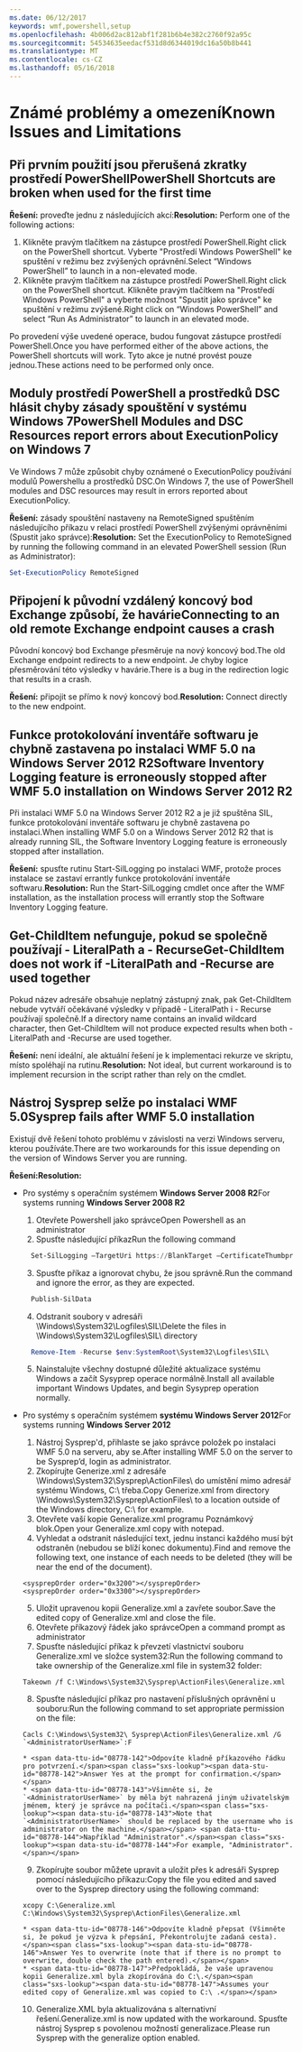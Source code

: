 ```yaml
---
ms.date: 06/12/2017
keywords: wmf,powershell,setup
ms.openlocfilehash: 4b006d2ac812abf1f281b6b4e382c2760f92a95c
ms.sourcegitcommit: 54534635eedacf531d8d6344019dc16a50b8b441
ms.translationtype: MT
ms.contentlocale: cs-CZ
ms.lasthandoff: 05/16/2018
---
```

# <a name="known-issues-and-limitations"></a><span data-ttu-id="08778-102">Známé problémy a omezení</span><span class="sxs-lookup"><span data-stu-id="08778-102">Known Issues and Limitations</span></span>

<a name="powershell-shortcuts-are-broken-when-used-for-the-first-time"></a><span data-ttu-id="08778-103">Při prvním použití jsou přerušená zkratky prostředí PowerShell</span><span class="sxs-lookup"><span data-stu-id="08778-103">PowerShell Shortcuts are broken when used for the first time</span></span>
------------------------------------------------------------

<span data-ttu-id="08778-104">**Řešení:** proveďte jednu z následujících akcí:</span><span class="sxs-lookup"><span data-stu-id="08778-104">**Resolution:** Perform one of the following actions:</span></span>

1.  <span data-ttu-id="08778-105">Klikněte pravým tlačítkem na zástupce prostředí PowerShell.</span><span class="sxs-lookup"><span data-stu-id="08778-105">Right click on the PowerShell shortcut.</span></span> <span data-ttu-id="08778-106">Vyberte "Prostředí Windows PowerShell" ke spuštění v režimu bez zvýšených oprávnění.</span><span class="sxs-lookup"><span data-stu-id="08778-106">Select “Windows PowerShell” to launch in a non-elevated mode.</span></span>
2.  <span data-ttu-id="08778-107">Klikněte pravým tlačítkem na zástupce prostředí PowerShell.</span><span class="sxs-lookup"><span data-stu-id="08778-107">Right click on the PowerShell shortcut.</span></span> <span data-ttu-id="08778-108">Klikněte pravým tlačítkem na "Prostředí Windows PowerShell" a vyberte možnost "Spustit jako správce" ke spuštění v režimu zvýšené.</span><span class="sxs-lookup"><span data-stu-id="08778-108">Right click on “Windows PowerShell” and select “Run As Administrator” to launch in an elevated mode.</span></span>

<span data-ttu-id="08778-109">Po provedení výše uvedené operace, budou fungovat zástupce prostředí PowerShell.</span><span class="sxs-lookup"><span data-stu-id="08778-109">Once you have performed either of the above actions, the PowerShell shortcuts will work.</span></span> <span data-ttu-id="08778-110">Tyto akce je nutné provést pouze jednou.</span><span class="sxs-lookup"><span data-stu-id="08778-110">These actions need to be performed only once.</span></span>


<a name="powershell-modules-and-dsc-resources-report-errors-about-executionpolicy-on-windows-7"></a><span data-ttu-id="08778-111">Moduly prostředí PowerShell a prostředků DSC hlásit chyby zásady spouštění v systému Windows 7</span><span class="sxs-lookup"><span data-stu-id="08778-111">PowerShell Modules and DSC Resources report errors about ExecutionPolicy on Windows 7</span></span>
-------------------------------------------------------------------------------------
<span data-ttu-id="08778-112">Ve Windows 7 může způsobit chyby oznámené o ExecutionPolicy používání modulů Powershellu a prostředků DSC.</span><span class="sxs-lookup"><span data-stu-id="08778-112">On Windows 7, the use of PowerShell modules and DSC resources may result in errors reported about ExecutionPolicy.</span></span>

<span data-ttu-id="08778-113">**Řešení:** zásady spouštění nastaveny na RemoteSigned spuštěním následujícího příkazu v relaci prostředí PowerShell zvýšenými oprávněními (Spustit jako správce):</span><span class="sxs-lookup"><span data-stu-id="08778-113">**Resolution:** Set the ExecutionPolicy to RemoteSigned by running the following command in an elevated PowerShell session (Run as Administrator):</span></span>

```powershell
Set-ExecutionPolicy RemoteSigned
```

<a name="connecting-to-an-old-remote-exchange-endpoint-causes-a-crash"></a><span data-ttu-id="08778-114">Připojení k původní vzdálený koncový bod Exchange způsobí, že havárie</span><span class="sxs-lookup"><span data-stu-id="08778-114">Connecting to an old remote Exchange endpoint causes a crash</span></span>
------------------------------------------------------------

<span data-ttu-id="08778-115">Původní koncový bod Exchange přesměruje na nový koncový bod.</span><span class="sxs-lookup"><span data-stu-id="08778-115">The old Exchange endpoint redirects to a new endpoint.</span></span> <span data-ttu-id="08778-116">Je chyby logice přesměrování této výsledky v havárie.</span><span class="sxs-lookup"><span data-stu-id="08778-116">There is a bug in the redirection logic that results in a crash.</span></span>

<span data-ttu-id="08778-117">**Řešení:** připojit se přímo k nový koncový bod.</span><span class="sxs-lookup"><span data-stu-id="08778-117">**Resolution:** Connect directly to the new endpoint.</span></span>


<a name="software-inventory-logging-feature-is-erroneously-stopped-after-wmf-50-installation-on-windows-server-2012-r2"></a><span data-ttu-id="08778-118">Funkce protokolování inventáře softwaru je chybně zastavena po instalaci WMF 5.0 na Windows Server 2012 R2</span><span class="sxs-lookup"><span data-stu-id="08778-118">Software Inventory Logging feature is erroneously stopped after WMF 5.0 installation on Windows Server 2012 R2</span></span>
-------------------------------------------------------------------------------------------------------------

<span data-ttu-id="08778-119">Při instalaci WMF 5.0 na Windows Server 2012 R2 a je již spuštěna SIL, funkce protokolování inventáře softwaru je chybně zastavena po instalaci.</span><span class="sxs-lookup"><span data-stu-id="08778-119">When installing WMF 5.0 on a Windows Server 2012 R2 that is already running SIL, the Software Inventory Logging feature is erroneously stopped after installation.</span></span>

<span data-ttu-id="08778-120">**Řešení:** spusťte rutinu Start-SilLogging po instalaci WMF, protože proces instalace se zastaví errantly funkce protokolování inventáře softwaru.</span><span class="sxs-lookup"><span data-stu-id="08778-120">**Resolution:** Run the Start-SilLogging cmdlet once after the WMF installation, as the installation process will errantly stop the Software Inventory Logging feature.</span></span>

<a name="get-childitem-does-not-work-if--literalpath-and--recurse-are-used-together"></a><span data-ttu-id="08778-121">Get-ChildItem nefunguje, pokud se společně používají - LiteralPath a - Recurse</span><span class="sxs-lookup"><span data-stu-id="08778-121">Get-ChildItem does not work if -LiteralPath and -Recurse are used together</span></span>
--------------------------------------------------------------------------

<span data-ttu-id="08778-122">Pokud název adresáře obsahuje neplatný zástupný znak, pak Get-ChildItem nebude vytváří očekávané výsledky v případě - LiteralPath i - Recurse používají společně.</span><span class="sxs-lookup"><span data-stu-id="08778-122">If a directory name contains an invalid wildcard character, then Get-ChildItem will not produce expected results when both -LiteralPath and -Recurse are used together.</span></span>

<span data-ttu-id="08778-123">**Řešení:** není ideální, ale aktuální řešení je k implementaci rekurze ve skriptu, místo spoléhají na rutinu.</span><span class="sxs-lookup"><span data-stu-id="08778-123">**Resolution:** Not ideal, but current workaround is to implement recursion in the script rather than rely on the cmdlet.</span></span>


<a name="sysprep-fails-after-wmf-50-installation"></a><span data-ttu-id="08778-124">Nástroj Sysprep selže po instalaci WMF 5.0</span><span class="sxs-lookup"><span data-stu-id="08778-124">Sysprep fails after WMF 5.0 installation</span></span>
----------------------------------------

<span data-ttu-id="08778-125">Existují dvě řešení tohoto problému v závislosti na verzi Windows serveru, kterou používáte.</span><span class="sxs-lookup"><span data-stu-id="08778-125">There are two workarounds for this issue depending on the version of Windows Server you are running.</span></span>

<span data-ttu-id="08778-126">**Řešení:**</span><span class="sxs-lookup"><span data-stu-id="08778-126">**Resolution:**</span></span>
- <span data-ttu-id="08778-127">Pro systémy s operačním systémem **Windows Server 2008 R2**</span><span class="sxs-lookup"><span data-stu-id="08778-127">For systems running **Windows Server 2008 R2**</span></span>
  1. <span data-ttu-id="08778-128">Otevřete Powershell jako správce</span><span class="sxs-lookup"><span data-stu-id="08778-128">Open Powershell as an administrator</span></span>
  2. <span data-ttu-id="08778-129">Spusťte následující příkaz</span><span class="sxs-lookup"><span data-stu-id="08778-129">Run the following command</span></span>

  ```powershell
    Set-SilLogging –TargetUri https://BlankTarget –CertificateThumbprint 0123456789
  ```
  3. <span data-ttu-id="08778-130">Spusťte příkaz a ignorovat chybu, že jsou správně.</span><span class="sxs-lookup"><span data-stu-id="08778-130">Run the command and ignore the error, as they are expected.</span></span>

  ```powershell
    Publish-SilData
   ```
  4. <span data-ttu-id="08778-131">Odstranit soubory v adresáři \Windows\System32\Logfiles\SIL\\</span><span class="sxs-lookup"><span data-stu-id="08778-131">Delete the files in  \Windows\System32\Logfiles\SIL\ directory</span></span>

  ```powershell
    Remove-Item -Recurse $env:SystemRoot\System32\Logfiles\SIL\
  ```
  5. <span data-ttu-id="08778-132">Nainstalujte všechny dostupné důležité aktualizace systému Windows a začít Sysyprep operace normálně.</span><span class="sxs-lookup"><span data-stu-id="08778-132">Install all available important Windows Updates, and begin Sysyprep operation normally.</span></span>

- <span data-ttu-id="08778-133">Pro systémy s operačním systémem **systému Windows Server 2012**</span><span class="sxs-lookup"><span data-stu-id="08778-133">For systems running **Windows Server 2012**</span></span>
  1.    <span data-ttu-id="08778-134">Nástroj Sysprep'd, přihlaste se jako správce položek po instalaci WMF 5.0 na serveru, aby se.</span><span class="sxs-lookup"><span data-stu-id="08778-134">After installing WMF 5.0 on the server to be Sysprep’d, login as administrator.</span></span>
  2.    <span data-ttu-id="08778-135">Zkopírujte Generize.xml z adresáře \Windows\System32\Sysprep\ActionFiles\ do umístění mimo adresář systému Windows, C:\ třeba.</span><span class="sxs-lookup"><span data-stu-id="08778-135">Copy Generize.xml from directory \Windows\System32\Sysprep\ActionFiles\ to a location outside of the Windows directory, C:\ for example.</span></span>
  3.    <span data-ttu-id="08778-136">Otevřete vaší kopie Generalize.xml programu Poznámkový blok.</span><span class="sxs-lookup"><span data-stu-id="08778-136">Open your Generalize.xml copy with notepad.</span></span>
  4.    <span data-ttu-id="08778-137">Vyhledat a odstranit následující text, jednu instanci každého musí být odstraněn (nebudou se blíží konec dokumentu).</span><span class="sxs-lookup"><span data-stu-id="08778-137">Find and remove the following text, one instance of each needs to be deleted (they will be near the end of the document).</span></span>

    ```
    <sysprepOrder order="0x3200"></sysprepOrder>
    <sysprepOrder order="0x3300"></sysprepOrder>
    ```

  5.    <span data-ttu-id="08778-138">Uložit upravenou kopii Generalize.xml a zavřete soubor.</span><span class="sxs-lookup"><span data-stu-id="08778-138">Save the edited copy of Generalize.xml and close the file.</span></span>
  6.    <span data-ttu-id="08778-139">Otevřete příkazový řádek jako správce</span><span class="sxs-lookup"><span data-stu-id="08778-139">Open a command prompt as administrator</span></span>
  7.    <span data-ttu-id="08778-140">Spusťte následující příkaz k převzetí vlastnictví souboru Generalize.xml ve složce system32:</span><span class="sxs-lookup"><span data-stu-id="08778-140">Run the following command to take ownership of the Generalize.xml file in system32 folder:</span></span>

    ```
    Takeown /f C:\Windows\System32\Sysprep\ActionFiles\Generalize.xml
    ```

  8.    <span data-ttu-id="08778-141">Spusťte následující příkaz pro nastavení příslušných oprávnění u souboru:</span><span class="sxs-lookup"><span data-stu-id="08778-141">Run the following command to set appropriate permission on the file:</span></span>

    ```
    Cacls C:\Windows\System32\ Sysprep\ActionFiles\Generalize.xml /G `<AdministratorUserName>`:F
    ```
      * <span data-ttu-id="08778-142">Odpovíte kladně příkazového řádku pro potvrzení.</span><span class="sxs-lookup"><span data-stu-id="08778-142">Answer Yes at the prompt for confirmation.</span></span>
      * <span data-ttu-id="08778-143">Všimněte si, že `<AdministratorUserName>` by měla být nahrazená jiným uživatelským jménem, který je správce na počítači.</span><span class="sxs-lookup"><span data-stu-id="08778-143">Note that `<AdministratorUserName>` should be replaced by the username who is administrator on the machine.</span></span> <span data-ttu-id="08778-144">Například "Administrator".</span><span class="sxs-lookup"><span data-stu-id="08778-144">For example, "Administrator".</span></span>

  9.    <span data-ttu-id="08778-145">Zkopírujte soubor můžete upravit a uložit přes k adresáři Sysprep pomocí následujícího příkazu:</span><span class="sxs-lookup"><span data-stu-id="08778-145">Copy the file you edited and saved over to the Sysprep directory using the following command:</span></span>

    ```
    xcopy C:\Generalize.xml C:\Windows\System32\Sysprep\ActionFiles\Generalize.xml
    ```
      * <span data-ttu-id="08778-146">Odpovíte kladně přepsat (Všimněte si, že pokud je výzva k přepsání, Překontrolujte zadaná cesta).</span><span class="sxs-lookup"><span data-stu-id="08778-146">Answer Yes to overwrite (note that if there is no prompt to overwrite, double check the path entered).</span></span>
      * <span data-ttu-id="08778-147">Předpokládá, že vaše upravenou kopii Generalize.xml byla zkopírována do C:\.</span><span class="sxs-lookup"><span data-stu-id="08778-147">Assumes your edited copy of Generalize.xml was copied to C:\ .</span></span>

  10.   <span data-ttu-id="08778-148">Generalize.XML byla aktualizována s alternativní řešení.</span><span class="sxs-lookup"><span data-stu-id="08778-148">Generalize.xml is now updated with the workaround.</span></span> <span data-ttu-id="08778-149">Spusťte nástroj Sysprep s povolenou možností generalizace.</span><span class="sxs-lookup"><span data-stu-id="08778-149">Please run Sysprep with the generalize option enabled.</span></span>
